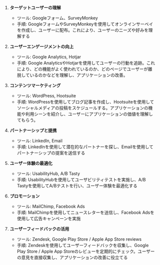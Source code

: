 
1. **ターゲットユーザーの理解**
   - ツール: Googleフォーム、SurveyMonkey
   - 手順: GoogleフォームやSurveyMonkeyを使用してオンラインサーベイを作成し、ユーザーに配布。これにより、ユーザーのニーズや好みを理解する

2. **ユーザーエンゲージメントの向上**
   - ツール: Google Analytics, Hotjar
   - 手順: Google AnalyticsやHotjarを使用してユーザーの行動を追跡。これにより、どの機能がよく使われているのか、どのページでユーザーが離脱しているのかなどを理解し、アプリケーションの改善。

3. **コンテンツマーケティング**
   - ツール: WordPress, Hootsuite
   - 手順: WordPressを使用してブログ記事を作成し、Hootsuiteを使用してソーシャルメディアの投稿をスケジュールする。アプリケーションの機能や利用シーンを紹介し、ユーザーにアプリケーションの価値を理解してもらう。

4. **パートナーシップと提携**
   - ツール: LinkedIn, Email
   - 手順: LinkedInを使用して潜在的なパートナーを探し、Emailを使用してパートナーシップの提案を送信する

5. **ユーザー体験の最適化**
   - ツール: UsabilityHub, A/B Tasty
   - 手順: UsabilityHubを使用してユーザビリティテストを実施し、A/B Tastyを使用してA/Bテストを行い、ユーザー体験を最適化する

6. **プロモーション**
   - ツール: MailChimp, Facebook Ads
   - 手順: MailChimpを使用してニュースレターを送信し、Facebook Adsを使用して広告キャンペーンを実施

7. **ユーザーフィードバックの活用**
   - ツール: Zendesk, Google Play Store / Apple App Store reviews
   - 手順: Zendeskを使用してユーザーフィードバックを収集し、Google Play Store / Apple App Storeのレビューを定期的にチェック。ユーザーの意見を直接収集し、アプリケーションの改善に役立てる

